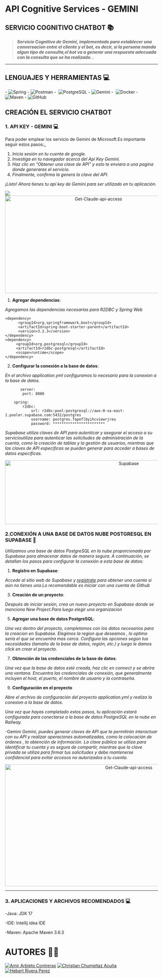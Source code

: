 # API Cognitive Services - GEMINI
## SERVICIO COGNITIVO CHATBOT 📚
 
  > ***Servicio Cognitivo de Gemini, implementado para establecer una conversacion entre el cliente y el bot, es decir, si la persona manda algun tipo de consulta,el bot va a generar una respuesta adecuada con la consulta que se ha realizado. .***

---
## LENGUAJES Y HERRAMIENTAS 💻

-&#160;![Spring](http://img.shields.io/badge/-Spring-6DB33F?style=flat&logo=spring&logoColor=ffffff)
-&#160;![Postman](https://img.shields.io/badge/Postman-FF6C37?style=flat&logo=postman&logoColor=white)
-&#160; ![PostgreSQL](https://img.shields.io/badge/PostgreSQL-316192?style=flat&logo=postgresql&logoColor=white)
-&#160;![Gemini](https://img.shields.io/badge/Gemini-00DCFA?style=flat&logoColor=white&labelColor=00DCFA&logoWidth=20&logo=data:image/png;base64,iVBORw0KGgoAAAANSUhEUgAAABAAAAAQCAYAAAAf8/9hAAABFklEQVR42mL8//8/AwAIgbA5j4URIBPzBwCJ8yMlPgG+ENoG2hyyGyGgD6P8ZKIrHwGE4TgCrBTKdkRgg/IjNxBOEC0E7I3lQ6J+mAp5C6kGe0PsoD1QC7P6kniTQzsgTktR+hhsINmFgTlohl+pB10E5HZZBvTkg7nZhF3ySx/gaOjo6hpZGRQwFY0YhE0NoIgPqqwLK6UAc3YxmGm5QCrZtQmiqgBbLZmNG2dQGpXWg9nLSBxyqkNsHVUgG0dhDMWsQdlI8FEX2CkllAem/2QKgE0uLYE5f8gPCKUIOSF1AsMclNsQ5gOm9BEOB6UIbKiPipbgUouHDEZQQ5UIF7JTofgSR4FgNOocIBk1uC0XGVCF4UkkzF0soF80Qe50F3YChRiABDyx9BXplrUgAAAABJRU5ErkJggg==)
-&#160; ![Docker](https://img.shields.io/badge/Docker-2496ED?style=flat&logo=docker&logoColor=white)
-&#160; ![Maven](https://img.shields.io/badge/Maven-C71A36?style=flat&logo=apache-maven&link=hhttps://github.com/Quananhle/Java-Web-Developer)
-&#160;![GitHub](https://img.shields.io/badge/GitHub-100000?style=flat&logo=github&logoColor=white)

## CREACIÓN EL SERVICIO CHATBOT
### 1. API KEY - GEMINI 💻

Para poder emplear los servicio de Gemini de Microsoft.Es importante seguir estos pasos:_

1. _Inicia sesión en tu cuenta de google._
2. _Investiga en tu navegador acerca del Api Key Gemini._
3. _Haz clic en "Obtener una clave de API" y esto te enviara a una pagina donde generaras el servicio._
4. _Finalmente, confirma la genera la clave del API._

_¡Listo! Ahora tienes tu api key de Gemini para ser utilizado en tu aplicación._

<img src="https://www.dropbox.com/scl/fi/e48w1ru81fph9ojfps8u5/API-KEY.png?rlkey=jbmq6ijpvvxyncalo802ifd5p&st=u5vkzr1u&dl=0">

<div style="text-align:center;">
    <img src="https://github.com/ChristianChumpitazAcuna/Assistant/assets/111783609/dd5b15c8-feb0-4f20-ade7-ab4746cff5f0" alt="Get-Claude-api-access" width="600" height="320">
</div>

1. **Agregar dependencias**:

_Agregamos las dependencias necesarias para R2DBC y Spring Web_
  ```
  <dependency>
        <groupId>org.springframework.boot</groupId>
        <artifactId>spring-boot-starter-parent</artifactId>
        <version>3.2.3</version>
  </dependency>
  <dependency>
       <groupId>org.postgresql</groupId>
       <artifactId>r2dbc-postgresql</artifactId>
       <scope>runtime</scope>
  </dependency>    
  ```
2. **Configurar la conexión a la base de datos**:
   
_En el archivo application.yml configuramos lo necesario para la conexion a la base de datos._
```
       server:
        port: 8080
    
    spring:
        r2dbc:
            url: r2dbc:pool:postgresql://aws-0-sa-east-1.pooler.supabase.com:5432/postgres
            username: postgres.fapeflbyihcviewrjreu
            password: ************************
```
_Supabase utiliza claves de API para autenticar y asegurar el acceso a su servicioutiliza para autenticar las solicitudes de administración de la cuenta, como la creación de tablas y la gestión de usuarios, mientras que las claves de API específicas se pueden generar para acceder a bases de datos específicas._


<div style="text-align:center;">
<img src="https://github.com/ChristianChumpitazAcuna/Assistant/assets/111783609/9c624f92-cf94-42fb-89f9-bd6c8ee04c6b" alt="Supabase" width="800" height="210">
</div>

### 2.CONEXIÓN A UNA BASE DE DATOS NUBE POSTGRESQL EN SUPABASE 🔐

 _Utilizamos una base de datos PostgreSQL en la nube proporcionada por Supabase para almacenar datos de manera segura. A continuación, se detallan los pasos para configurar la conexión a esta base de datos:_
 
1. **Registro en Supabase**:
   
  _Accede al sitio web de Supabase y [regístrate](https://supabase.com/dashboard/sign-up) para obtener una cuenta si aún no tienes una.Lo recomendable es iniciar con una cuenta de Github_

3. **Creación de un proyecto**:
   
  _Después de iniciar sesión, crea un nuevo proyecto en Supabase donde se menciona New Project.Para luego elegir una organizacion_

5. **Agregar una base de datos PostgreSQL**:
   
  _Una vez dentro del proyecto, completamos con los datos necesarios para la creacion en Supabase._
  _Elegimos la region que deseamos , lo optimo seria el que se encuentra mas cerca._
  _Configura las opciones según tus necesidades (tamaño de la base de datos, región, etc.) y luego le damos click en crear el proyecto._

7. **Obtención de las credenciales de la base de datos**:
   
  _Una vez que la base de datos esté creada, haz clic en connect y se abrira una ventana._
  _Encuentra las credenciales de conexión, que generalmente incluyen el host, el puerto, el nombre de usuario y la contraseña._

9. **Configuración en el proyecto**
    
_Abre el archivo de configuración del proyecto application.yml y realiza la conexion a la base de datos._

_Una vez que hayas completado estos pasos, tu aplicación estará configurada para conectarse a la base de datos PostgreSQL en la nube en Railway._

-Gemini
_Gemini, puedes generar claves de API que te permitirán interactuar con su API y realizar operaciones automatizadas, como la colocación de órdenes , la obtención de información.
La clave pública se utiliza para identificar tu cuenta y es segura de compartir, mientras que la clave privada se utiliza para firmar tus solicitudes y debe mantenerse 
confidencial para evitar accesos no autorizados a tu cuenta._

<div style="text-align:center;">
<img src="https://github.com/ChristianChumpitazAcuna/Assistant/assets/111783609/da8f681a-fbb6-4a3c-8db0-9992818a5fc8" alt="Get-Claude-api-access" width="800" height="400">
</div>

---
### 3. APLICACIONES Y ARCHIVOS RECOMENDADOS 💻
-Java: JDK 17

-IDE: Intellij idea IDE 

-Maven: Apache Maven 3.6.3

# AUTORES 🧑‍💻
[![Amir Arbieto Contreras](https://img.shields.io/badge/GitHub-Amir%20Arbierto%20Contreras-blue?logo=github)](https://github.com/AmirArbieto)
[![Christian Chumpitaz Acuña](https://img.shields.io/badge/GitHub-Christian%20Chumpitaz%20Acuña-blue?logo=github)](https://github.com/ChristianChumpitazAcuna)
[![Hebert Rivera Perez](https://img.shields.io/badge/GitHub-Hebert%20Rivera%20Perez-blue?logo=github)](https://github.com/Harp09)

